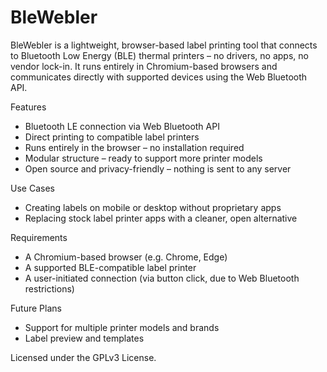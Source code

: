 # BleWebler
BleWebler is a lightweight, browser-based label printing tool that connects to Bluetooth Low Energy (BLE) thermal printers – no drivers, no apps, no vendor lock-in. It runs entirely in Chromium-based browsers and communicates directly with supported devices using the Web Bluetooth API.

Features
  - Bluetooth LE connection via Web Bluetooth API
  - Direct printing to compatible label printers
  - Runs entirely in the browser – no installation required
  - Modular structure – ready to support more printer models
  - Open source and privacy-friendly – nothing is sent to any server

Use Cases
  - Creating labels on mobile or desktop without proprietary apps
  - Replacing stock label printer apps with a cleaner, open alternative

Requirements
  - A Chromium-based browser (e.g. Chrome, Edge)
  - A supported BLE-compatible label printer
  - A user-initiated connection (via button click, due to Web Bluetooth restrictions)

Future Plans
  - Support for multiple printer models and brands
  - Label preview and templates


Licensed under the GPLv3 License.
